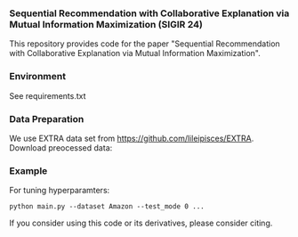 ### Sequential Recommendation with Collaborative Explanation via Mutual Information Maximization (SIGIR 24)

This repository provides code for the paper "Sequential Recommendation with Collaborative Explanation via Mutual Information Maximization".

### Environment
See requirements.txt

### Data Preparation
We use EXTRA data set from https://github.com/lileipisces/EXTRA.
Download preocessed data: 
    



### Example

For tuning hyperparamters: 

    python main.py --dataset Amazon --test_mode 0 ...



If you consider using this code or its derivatives, please consider citing.
